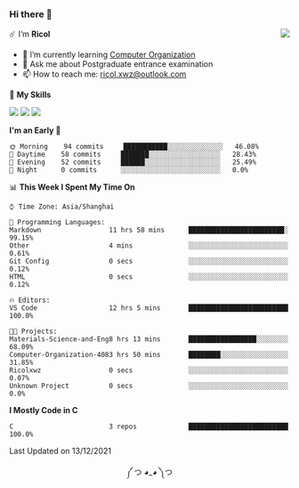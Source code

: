 ### Hi there 👋

<a href="#">
  <img align="right" src="https://github-readme-stats.vercel.app/api?username=Ricolxwz&count_private=true&show_icons=true&theme=prussian" />
</a>

☄️ I‘m **Ricol**

- 🌱 I’m currently learning [Computer Organization](https://github.com/Ricolxwz/Computer-Organization-408)
- 💬 Ask me about Postgraduate entrance examination
- 📫 How to reach me: ricol.xwz@outlook.com

🌟 **My Skills**

![](https://img.shields.io/badge/-Git-000000?style=flat-square&logo=git&logoColor=fff)
![](https://img.shields.io/badge/-C-3e74a2?style=flat-square&logo=C&logoColor=fff)
![](https://img.shields.io/badge/-Python-4fc08d?style=flat-square&logo=python&logoColor=fff)

<!--START_SECTION:waka-->
**I'm an Early 🐤** 

```text
🌞 Morning    94 commits     ███████████░░░░░░░░░░░░░░   46.08% 
🌆 Daytime    58 commits     ███████░░░░░░░░░░░░░░░░░░   28.43% 
🌃 Evening    52 commits     ██████░░░░░░░░░░░░░░░░░░░   25.49% 
🌙 Night      0 commits      ░░░░░░░░░░░░░░░░░░░░░░░░░   0.0%

```


📊 **This Week I Spent My Time On** 

```text
⌚︎ Time Zone: Asia/Shanghai

💬 Programming Languages: 
Markdown                 11 hrs 58 mins      ████████████████████████░   99.15% 
Other                    4 mins              ░░░░░░░░░░░░░░░░░░░░░░░░░   0.61% 
Git Config               0 secs              ░░░░░░░░░░░░░░░░░░░░░░░░░   0.12% 
HTML                     0 secs              ░░░░░░░░░░░░░░░░░░░░░░░░░   0.12%

🔥 Editors: 
VS Code                  12 hrs 5 mins       █████████████████████████   100.0%

🐱‍💻 Projects: 
Materials-Science-and-Eng8 hrs 13 mins       █████████████████░░░░░░░░   68.09% 
Computer-Organization-4083 hrs 50 mins       ████████░░░░░░░░░░░░░░░░░   31.85% 
Ricolxwz                 0 secs              ░░░░░░░░░░░░░░░░░░░░░░░░░   0.07% 
Unknown Project          0 secs              ░░░░░░░░░░░░░░░░░░░░░░░░░   0.0%

```

**I Mostly Code in C** 

```text
C                        3 repos             █████████████████████████   100.0%

```



 Last Updated on 13/12/2021
<!--END_SECTION:waka-->

<div align="center">
༼ つ ◕_◕ ༽つ
</div>
